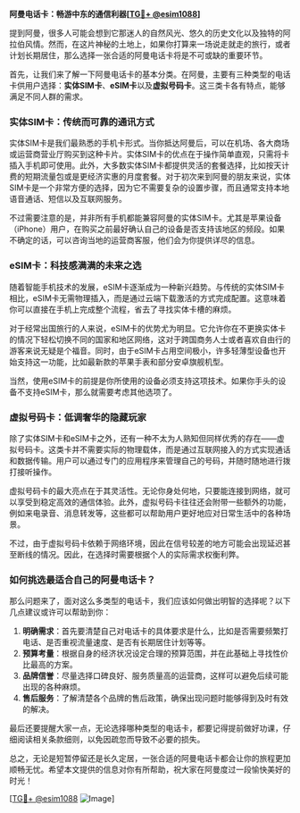 **阿曼电话卡：畅游中东的通信利器[[TG💪+ @esim1088](https://t.me/s/esim1088)]**

提到阿曼，很多人可能会想到它那迷人的自然风光、悠久的历史文化以及独特的阿拉伯风情。然而，在这片神秘的土地上，如果你打算来一场说走就走的旅行，或者计划长期居住，那么选择一张合适的阿曼电话卡将是不可或缺的重要环节。

首先，让我们来了解一下阿曼电话卡的基本分类。在阿曼，主要有三种类型的电话卡供用户选择：**实体SIM卡**、**eSIM卡**以及**虚拟号码卡**。这三类卡各有特点，能够满足不同人群的需求。

### 实体SIM卡：传统而可靠的通讯方式

实体SIM卡是我们最熟悉的手机卡形式。当你抵达阿曼后，可以在机场、各大商场或运营商营业厅购买到这种卡片。实体SIM卡的优点在于操作简单直观，只需将卡插入手机即可使用。此外，大多数实体SIM卡都提供灵活的套餐选择，比如按天计费的短期流量包或是更经济实惠的月度套餐。对于初次来到阿曼的朋友来说，实体SIM卡是一个非常方便的选择，因为它不需要复杂的设置步骤，而且通常支持本地语音通话、短信以及互联网服务。

不过需要注意的是，并非所有手机都能兼容阿曼的实体SIM卡。尤其是苹果设备（iPhone）用户，在购买之前最好确认自己的设备是否支持该地区的频段。如果不确定的话，可以咨询当地的运营商客服，他们会为你提供详尽的信息。

### eSIM卡：科技感满满的未来之选

随着智能手机技术的发展，eSIM卡逐渐成为一种新兴趋势。与传统的实体SIM卡相比，eSIM卡无需物理插入，而是通过云端下载激活的方式完成配置。这意味着你可以直接在手机上完成整个流程，省去了寻找实体卡槽的麻烦。

对于经常出国旅行的人来说，eSIM卡的优势尤为明显。它允许你在不更换实体卡的情况下轻松切换不同的国家和地区网络，这对于跨国商务人士或者喜欢自由行的游客来说无疑是个福音。同时，由于eSIM卡占用空间极小，许多轻薄型设备也开始支持这一功能，比如最新款的苹果手表和部分安卓旗舰机型。

当然，使用eSIM卡的前提是你所使用的设备必须支持这项技术。如果你手头的设备不支持eSIM卡，那么就需要考虑其他选项了。

### 虚拟号码卡：低调奢华的隐藏玩家

除了实体SIM卡和eSIM卡之外，还有一种不太为人熟知但同样优秀的存在——虚拟号码卡。这类卡并不需要实际的物理载体，而是通过互联网接入的方式实现通话和数据传输。用户可以通过专门的应用程序来管理自己的号码，并随时随地进行拨打接听操作。

虚拟号码卡的最大亮点在于其灵活性。无论你身处何地，只要能连接到网络，就可以享受到稳定高效的通信体验。此外，虚拟号码卡往往还会附带一些额外的功能，例如来电录音、消息转发等，这些都可以帮助用户更好地应对日常生活中的各种场景。

不过，由于虚拟号码卡依赖于网络环境，因此在信号较差的地方可能会出现延迟甚至断线的情况。因此，在选择时需要根据个人的实际需求权衡利弊。

### 如何挑选最适合自己的阿曼电话卡？

那么问题来了，面对这么多类型的电话卡，我们应该如何做出明智的选择呢？以下几点建议或许可以帮助到你：

1. **明确需求**：首先要清楚自己对电话卡的具体要求是什么，比如是否需要频繁打电话、是否重视流量速度、是否有长期居住计划等等。
2. **预算考量**：根据自身的经济状况设定合理的预算范围，并在此基础上寻找性价比最高的方案。
3. **品牌信誉**：尽量选择口碑良好、服务质量高的运营商，这样可以避免后续可能出现的各种麻烦。
4. **售后服务**：了解清楚各个品牌的售后政策，确保出现问题时能够得到及时有效的解决。

最后还要提醒大家一点，无论选择哪种类型的电话卡，都要记得提前做好功课，仔细阅读相关条款细则，以免因疏忽而导致不必要的损失。

总之，无论是短暂停留还是长久定居，一张合适的阿曼电话卡都会让你的旅程更加顺畅无忧。希望本文提供的信息对你有所帮助，祝大家在阿曼度过一段愉快美好的时光！

[[TG💪+ @esim1088](https://t.me/s/esim1088) ![Image](https://i.postimg.cc/4NQfJmqS/Snipaste-2025-05-13-00-14-12.png)]